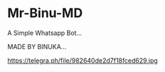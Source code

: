 # Mr-Binu-MD
A Simple Whatsapp Bot...

MADE BY BINUKA...

https://telegra.ph/file/982640de2d7f18fced629.jpg

